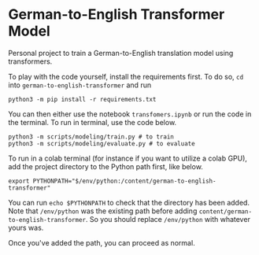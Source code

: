 # German-to-English Transformer Model

Personal project to train a German-to-English translation model using transformers. 

To play with the code yourself, install the requirements first. To do so, `cd` into `german-to-english-transformer` and run

```
python3 -m pip install -r requirements.txt
```

You can then either use the notebook `transfomers.ipynb` or run the code in the terminal. To run in terminal, use the code below.

```
python3 -m scripts/modeling/train.py # to train
python3 -m scripts/modeling/evaluate.py # to evaluate
```

To run in a colab terminal (for instance if you want to utilize a colab GPU), add the project directory to the Python path first, like below.

```
export PYTHONPATH="$/env/python:/content/german-to-english-transformer"
```

You can run `echo $PYTHONPATH` to check that the directory has been added. Note that `/env/python` was the existing path before adding `content/german-to-english-transformer`. So you should replace `/env/python` with whatever yours was.

Once you've added the path, you can proceed as normal.